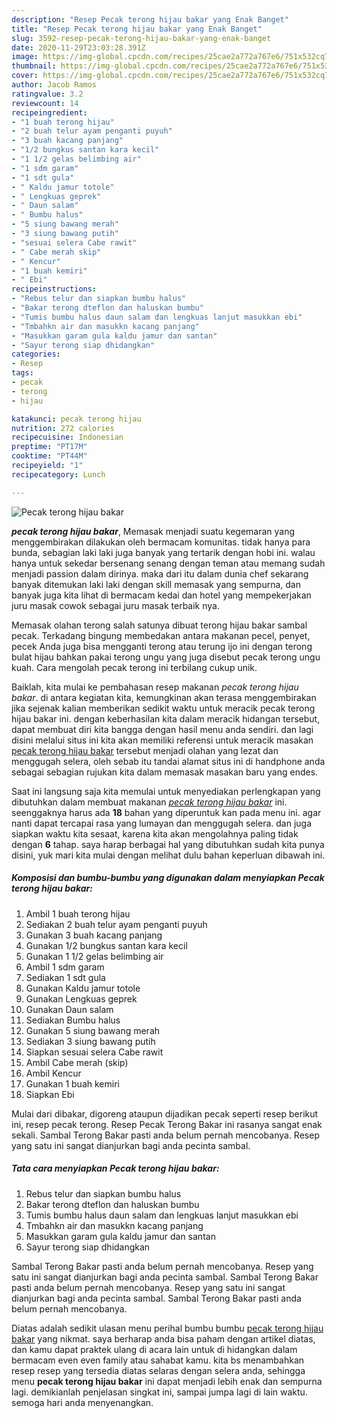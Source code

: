 ```yaml
---
description: "Resep Pecak terong hijau bakar yang Enak Banget"
title: "Resep Pecak terong hijau bakar yang Enak Banget"
slug: 3592-resep-pecak-terong-hijau-bakar-yang-enak-banget
date: 2020-11-29T23:03:28.391Z
image: https://img-global.cpcdn.com/recipes/25cae2a772a767e6/751x532cq70/pecak-terong-hijau-bakar-foto-resep-utama.jpg
thumbnail: https://img-global.cpcdn.com/recipes/25cae2a772a767e6/751x532cq70/pecak-terong-hijau-bakar-foto-resep-utama.jpg
cover: https://img-global.cpcdn.com/recipes/25cae2a772a767e6/751x532cq70/pecak-terong-hijau-bakar-foto-resep-utama.jpg
author: Jacob Ramos
ratingvalue: 3.2
reviewcount: 14
recipeingredient:
- "1 buah terong hijau"
- "2 buah telur ayam penganti puyuh"
- "3 buah kacang panjang"
- "1/2 bungkus santan kara kecil"
- "1 1/2 gelas belimbing air"
- "1 sdm garam"
- "1 sdt gula"
- " Kaldu jamur totole"
- " Lengkuas geprek"
- " Daun salam"
- " Bumbu halus"
- "5 siung bawang merah"
- "3 siung bawang putih"
- "sesuai selera Cabe rawit"
- " Cabe merah skip"
- " Kencur"
- "1 buah kemiri"
- " Ebi"
recipeinstructions:
- "Rebus telur dan siapkan bumbu halus"
- "Bakar terong dteflon dan haluskan bumbu"
- "Tumis bumbu halus daun salam dan lengkuas lanjut masukkan ebi"
- "Tmbahkn air dan masukkn kacang panjang"
- "Masukkan garam gula kaldu jamur dan santan"
- "Sayur terong siap dhidangkan"
categories:
- Resep
tags:
- pecak
- terong
- hijau

katakunci: pecak terong hijau 
nutrition: 272 calories
recipecuisine: Indonesian
preptime: "PT17M"
cooktime: "PT44M"
recipeyield: "1"
recipecategory: Lunch

---
```



![Pecak terong hijau bakar](https://img-global.cpcdn.com/recipes/25cae2a772a767e6/751x532cq70/pecak-terong-hijau-bakar-foto-resep-utama.jpg)

<b><i>pecak terong hijau bakar</i></b>, Memasak menjadi suatu kegemaran yang menggembirakan dilakukan oleh bermacam komunitas. tidak hanya para bunda, sebagian laki laki juga banyak yang tertarik dengan hobi ini. walau hanya untuk sekedar bersenang senang dengan teman atau memang sudah menjadi passion dalam dirinya. maka dari itu dalam dunia chef sekarang banyak ditemukan laki laki dengan skill memasak yang sempurna, dan banyak juga kita lihat di bermacam kedai dan hotel yang mempekerjakan juru masak cowok sebagai juru masak terbaik nya.

Memasak olahan terong salah satunya dibuat terong hijau bakar sambal pecak. Terkadang bingung membedakan antara makanan pecel, penyet, pecek Anda juga bisa mengganti terong atau terung ijo ini dengan terong bulat hijau bahkan pakai terong ungu yang juga disebut pecak terong ungu kuah. Cara mengolah pecak terong ini terbilang cukup unik.

Baiklah, kita mulai ke pembahasan resep makanan <i>pecak terong hijau bakar</i>. di antara kegiatan kita, kemungkinan akan terasa menggembirakan jika sejenak kalian memberikan sedikit waktu untuk meracik pecak terong hijau bakar ini. dengan keberhasilan kita dalam meracik hidangan tersebut, dapat membuat diri kita bangga dengan hasil menu anda sendiri. dan lagi disini melalui situs ini kita akan memiliki referensi untuk meracik masakan <u>pecak terong hijau bakar</u> tersebut menjadi olahan yang lezat dan menggugah selera, oleh sebab itu tandai alamat situs ini di handphone anda sebagai sebagian rujukan kita dalam memasak masakan baru yang endes.


Saat ini langsung saja kita memulai untuk menyediakan perlengkapan yang dibutuhkan dalam membuat makanan <u><i>pecak terong hijau bakar</i></u> ini. seenggaknya harus ada <b>18</b> bahan yang diperuntuk kan pada menu ini. agar nanti dapat tercapai rasa yang lumayan dan menggugah selera. dan juga siapkan waktu kita sesaat, karena kita akan mengolahnya paling tidak dengan <b>6</b> tahap. saya harap berbagai hal yang dibutuhkan sudah kita punya disini, yuk mari kita mulai dengan melihat dulu bahan keperluan dibawah ini.

<!--inarticleads1-->

##### Komposisi dan bumbu-bumbu yang digunakan dalam menyiapkan Pecak terong hijau bakar:

1. Ambil 1 buah terong hijau
1. Sediakan 2 buah telur ayam penganti puyuh
1. Gunakan 3 buah kacang panjang
1. Gunakan 1/2 bungkus santan kara kecil
1. Gunakan 1 1/2 gelas belimbing air
1. Ambil 1 sdm garam
1. Sediakan 1 sdt gula
1. Gunakan  Kaldu jamur totole
1. Gunakan  Lengkuas geprek
1. Gunakan  Daun salam
1. Sediakan  Bumbu halus
1. Gunakan 5 siung bawang merah
1. Sediakan 3 siung bawang putih
1. Siapkan sesuai selera Cabe rawit
1. Ambil  Cabe merah (skip)
1. Ambil  Kencur
1. Gunakan 1 buah kemiri
1. Siapkan  Ebi


Mulai dari dibakar, digoreng ataupun dijadikan pecak seperti resep berikut ini, resep pecak terong. Resep Pecak Terong Bakar ini rasanya sangat enak sekali. Sambal Terong Bakar pasti anda belum pernah mencobanya. Resep yang satu ini sangat dianjurkan bagi anda pecinta sambal. 

<!--inarticleads2-->

##### Tata cara menyiapkan Pecak terong hijau bakar:

1. Rebus telur dan siapkan bumbu halus
1. Bakar terong dteflon dan haluskan bumbu
1. Tumis bumbu halus daun salam dan lengkuas lanjut masukkan ebi
1. Tmbahkn air dan masukkn kacang panjang
1. Masukkan garam gula kaldu jamur dan santan
1. Sayur terong siap dhidangkan


Sambal Terong Bakar pasti anda belum pernah mencobanya. Resep yang satu ini sangat dianjurkan bagi anda pecinta sambal. Sambal Terong Bakar pasti anda belum pernah mencobanya. Resep yang satu ini sangat dianjurkan bagi anda pecinta sambal. Sambal Terong Bakar pasti anda belum pernah mencobanya. 

Diatas adalah sedikit ulasan menu perihal bumbu bumbu <u>pecak terong hijau bakar</u> yang nikmat. saya berharap anda bisa paham dengan artikel diatas, dan kamu dapat praktek ulang di acara lain untuk di hidangkan dalam bermacam even even family atau sahabat kamu. kita bs menambahkan resep resep yang tersedia diatas selaras dengan selera anda, sehingga menu <b>pecak terong hijau bakar</b> ini dapat menjadi lebih enak dan sempurna lagi. demikianlah penjelasan singkat ini, sampai jumpa lagi di lain waktu. semoga hari anda menyenangkan.
